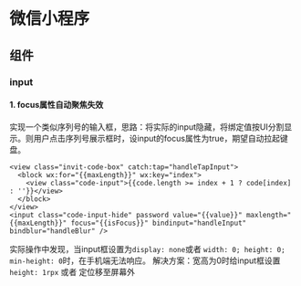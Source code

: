 # 微信小程序

## 组件

### input

#### 1. focus属性自动聚焦失效
实现一个类似序列号的输入框，思路：将实际的input隐藏，将绑定值按UI分割显示。则用户点击序列号展示框时，设input的focus属性为true，期望自动拉起键盘。

```
<view class="invit-code-box" catch:tap="handleTapInput">
  <block wx:for="{{maxLength}}" wx:key="index">
    <view class="code-input">{{code.length >= index + 1 ? code[index] : ''}}</view>
  </block>
</view>
<input class="code-input-hide" password value="{{value}}" maxlength="{{maxLength}}" focus="{{isFocus}}" bindinput="handleInput" bindblur="handleBlur" />
```

实际操作中发现，当input框设置为`display: none`或者 `width: 0; height: 0; min-height: 0`时，在手机端无法响应。
解决方案：宽高为0时给input框设置`height: 1rpx` 或者 定位移至屏幕外
